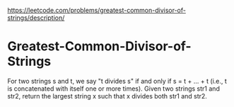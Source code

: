 https://leetcode.com/problems/greatest-common-divisor-of-strings/description/
# Greatest-Common-Divisor-of-Strings
For two strings s and t, we say "t divides s" if and only if s = t + ... + t (i.e., t is concatenated with itself one or more times).  Given two strings str1 and str2, return the largest string x such that x divides both str1 and str2.
